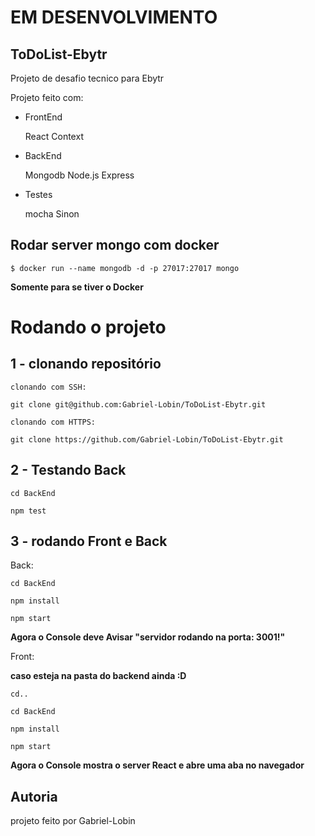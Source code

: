 # EM DESENVOLVIMENTO 



## ToDoList-Ebytr



Projeto de desafio tecnico para Ebytr



Projeto feito com:


  * FrontEnd

    React
    Context

  * BackEnd

    Mongodb
    Node.js
    Express

  * Testes

    mocha
    Sinon



## Rodar server mongo com docker



```
$ docker run --name mongodb -d -p 27017:27017 mongo
```
**Somente para se tiver o Docker**

# Rodando o projeto



## 1 - clonando repositório



    clonando com SSH:    
```
git clone git@github.com:Gabriel-Lobin/ToDoList-Ebytr.git
```

    clonando com HTTPS:
```    
git clone https://github.com/Gabriel-Lobin/ToDoList-Ebytr.git
```

## 2 - Testando Back

```
cd BackEnd
```

```
npm test
```


## 3 - rodando Front e Back



Back:
  
  
```
cd BackEnd
```
 
```
npm install
```
    
```
npm start
```
    
**Agora o Console deve Avisar "servidor rodando na porta: 3001!"**


Front:


**caso esteja na pasta do backend ainda :D**
 ```
 cd..
 ```
    

```
cd BackEnd
```
 
```
npm install
```
    
```
npm start
```
**Agora o Console mostra o server React e abre uma aba no navegador**

## Autoria

projeto feito por Gabriel-Lobin
